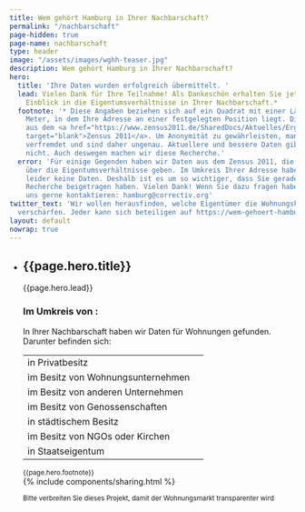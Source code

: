 ```yaml
---
title: Wem gehört Hamburg in Ihrer Nachbarschaft?
permalink: "/nachbarschaft"
page-hidden: true
page-name: nachbarschaft
type: header
image: "/assets/images/wghh-teaser.jpg"
description: Wem gehört Hamburg in Ihrer Nachbarschaft?
hero:
  title: 'Ihre Daten wurden erfolgreich übermittelt. '
  lead: Vielen Dank für Ihre Teilnahme! Als Dankeschön erhalten Sie jetzt einen ersten
    Einblick in die Eigentumsverhältnisse in Ihrer Nachbarschaft.*
  footnote: '* Diese Angaben beziehen sich auf ein Quadrat mit einer Länge von 100x100
    Meter, in dem Ihre Adresse an einer festgelegten Position liegt. Die Daten stammen
    aus dem <a href="https://www.zensus2011.de/SharedDocs/Aktuelles/Ergebnisse/DemografischeGrunddaten.html?nn=3065474"
    target="blank">Zensus 2011</a>. Um Anonymität zu gewährleisten, manche Daten etwas
    verfremdet und sind daher ungenau. Aktuellere und bessere Daten gibt es derzeit
    nicht. Auch deswegen machen wir diese Recherche.'
  error: 'Für einige Gegenden haben wir Daten aus dem Zensus 2011, die grob Auskunft
    über die Eigentumsverhältnisse geben. Im Umkreis Ihrer Adresse haben wir allerdings
    leider keine Daten. Deshalb ist es um so wichtiger, dass Sie gerade zu unserer
    Recherche beigetragen haben. Vielen Dank! Wenn Sie dazu fragen haben, können Sie
    uns gerne kontaktieren: hamburg@correctiv.org'
twitter_text: 'Wir wollen herausfinden, welche Eigentümer die Wohnungskrise in Hamburg
  verschärfen. Jeder kann sich beteiligen auf https://wem-gehoert-hamburg.de #WemGehoertHamburg'
layout: default
nowrap: true
---
```

<ul class="slides" id="slides-container">
  <li id="slide">
      <div class="content">
          <h2>{{page.hero.title}}</h2>
          <div class="main"><span id="lead">{{page.hero.lead}}</span></div>
          <h3 id="table-header">Im Umkreis von <span id="address"></span>:</h3>
          <div id="main" class="main">
            <p class="results-description">In Ihrer Nachbarschaft haben wir Daten für
              <span id="flats_total"></span> Wohnungen gefunden. Darunter befinden sich:</p>
              <table class="results">
                <tr><td>in Privatbesitz</td><td id="flats_private_owned"></td></tr>
                <tr><td>im Besitz von Wohnungsunternehmen</td><td id="flats_private_company_owned"></td></tr>
                <tr><td>im Besitz von anderen Unternehmen</td><td id="flats_other_private_company_owned"></td></tr>
                <tr><td>im Besitz von Genossenschaften</td><td id="flats_cooperative_owned"></td></tr>
                <tr><td>in städtischem Besitz</td><td id="flats_public_body_owned"></td></tr>
                <tr><td>im Besitz von NGOs oder Kirchen</td><td id="flats_ngo_church_owned"></td></tr>
                <tr><td>in Staatseigentum</td><td id="flats_state_owned"></td></tr>
              </table>
              <div class="footnote"><small>{{page.hero.footnote}}</small></div>
             {% include components/sharing.html %}
              <p><small>Bitte verbreiten Sie dieses Projekt, damit der Wohnungsmarkt transparenter wird</small></p>
          </div>
      </div>
  </li>
</ul>

<script>
function handleResponse(request, street, number) {
      if (request.readyState == 4) {
        if (request.status == 200) {
          var response = JSON.parse(request.responseText);
          if (response.data != null) {
            for (var stat in response.data) {
              var element = document.getElementById(stat);
              if (element) element.innerText = response.data[stat];
            }
            document.getElementById("address").innerText = (street +" "+number);
            return "https://maps.googleapis.com/maps/api/staticmap?maptype=satellite&size=640x640&scale=2&zoom=17&center="+street+number+"HamburgGermany&key=AIzaSyCdGzleqAIZ5HK5ePdemM6MnPz2h-21oCk";
          }
        }
        document.getElementById("lead").style.display = "none";
        document.getElementById("main").innerText = "{{page.hero.error}}";
        document.getElementById("table-header").style.display = "none";
        return "assets/images/Bild2.jpg";
      }
};

function wem() {
    var street = getQueryVariable("street");
    var number = getQueryVariable("nr");
    var wghhXhttp = new XMLHttpRequest();
    wghhXhttp.onreadystatechange = function() {
      var request = this;
      var streetview = handleResponse(request, street, number);
      document.getElementById("slides-container").style.backgroundImage = "url('"+streetview+"')";
    };
    wghhXhttp.open("GET", "https://wghh-census-api.apps.correctiv.org/"+window.location.search, true);
    wghhXhttp.send();
}
wem();

function getQueryVariable(variable) {
    var query = window.location.search.substring(1);
    var vars = query.split('&');
    for (var i = 0; i < vars.length; i++) {
        var pair = vars[i].split('=');
        if (decodeURIComponent(pair[0]) == variable) {
            return decodeURIComponent(pair[1]);
        }
    }
    console.log('Search variable %s not found.', variable);
}
</script>
